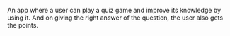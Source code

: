 An app where a user can play a quiz game and improve its knowledge by using it. And on giving the right answer of the question, the user also gets the points.
